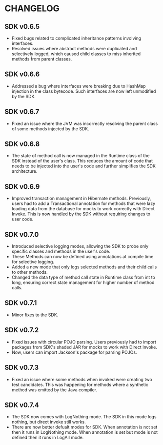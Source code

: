 # CHANGELOG
## SDK v0.6.5
- Fixed bugs related to complicated inheritance patterns involving interfaces.
- Resolved issues where abstract methods were duplicated and selectively logged, which caused child classes to miss inherited methods from parent classes.

## SDK v0.6.6
- Addressed a bug where interfaces were breaking due to HashMap injection in the class bytecode. Such interfaces are now left unmodified by the SDK.

## SDK v0.6.7
- Fixed an issue where the JVM was incorrectly resolving the parent class of some methods injected by the SDK.

## SDK v0.6.8
- The state of method call is now managed in the Runtime class of the SDK instead of the user's class. This reduces the amount of code that needs to be injected into the user's code and further simplifies the SDK architecture.

## SDK v0.6.9
- Improved transaction management in Hibernate methods. Previously, users had to add a Transactional annotation for methods that were lazy loading data from the database for mocks to work correctly with Direct Invoke. This is now handled by the SDK without requiring changes to user code.

## SDK v0.7.0
- Introduced selective logging modes, allowing the SDK to probe only specific classes and methods in the user's code.
- These Methods can now be defined using annotations at compile time for selective logging.
- Added a new mode that only logs selected methods and their child calls to other methods.
- Changed the data type of method call state in Runtime class from int to long, ensuring correct state management for higher number of method calls.

## SDK v0.7.1
- Minor fixes to the SDK.

## SDK v0.7.2
- Fixed issues with circular POJO parsing. Users previously had to import packages from SDK's shaded JAR for mocks to work with Direct Invoke. 
- Now, users can import Jackson's package for parsing POJOs.

## SDK v0.7.3
- Fixed an issue where some methods when invoked were creating two test candidates. This was happening for methods where a synthetic method was emitted by the Java compiler.

## SDK v0.7.4
- The SDK now comes with LogNothing mode. The SDK in this mode logs nothing, but direct invoke still works.
- There are now better defualt modes for SDK. When annotation is not set then it runs in LogNothing mode. When annotation is set but mode is not defined then it runs in LogAll mode.
